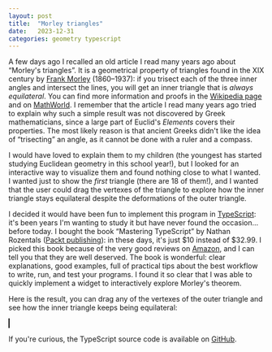 ```yaml
---
layout: post
title:  "Morley triangles"
date:   2023-12-31
categories: geometry typescript
---
```


A few days ago I recalled an old article I read many years ago about “Morley's triangles”. It is a geometrical property of triangles found in the XIX century by [Frank Morley](https://en.wikipedia.org/wiki/Frank_Morley) (1860–1937): if you trisect each of the three inner angles and intersect the lines, you will get an inner triangle that is *always equilateral*. You can find more information and proofs in the [Wikipedia page](https://en.wikipedia.org/wiki/Morley's_trisector_theorem) and on [MathWorld](https://mathworld.wolfram.com/MorleysTheorem.html). I remember that the article I read many years ago tried to explain why such a simple result was not discovered by Greek mathematicians, since a large part of Euclid's *Elements* covers their properties. The most likely reason is that ancient Greeks didn't like the idea of “trisecting” an angle, as it cannot be done with a ruler and a compass.

I would have loved to explain them to my children (the youngest has started studying Euclidean geometry in this school year!), but I looked for an interactive way to visualize them and found nothing close to what I wanted. I wanted just to show the *first* triangle (there are 18 of them!), and I wanted that the user could drag the vertexes of the triangle to explore how the inner triangle stays equilateral despite the deformations of the outer triangle.

I decided it would have been fun to implement this program in [TypeScript](https://www.typescriptlang.org/): it's been years I'm wanting to study it but have never found the occasion… before today. I bought the book “Mastering TypeScript” by Nathan Rozentals ([Packt publishing](https://www.packtpub.com/product/mastering-typescript/9781800564732)): in these days, it's just $10 instead of $32.99. I picked this book because of the very good reviews on [Amazon](https://www.amazon.com/Mastering-TypeScript-enterprise-ready-applications-frameworks/dp/1800564732), and I can tell you that they are well deserved. The book is wonderful: clear explanations, good examples, full of practical tips about the best workflow to write, run, and test your programs. I found it so clear that I was able to quickly implement a widget to interactively explore Morley's theorem.

Here is the result, you can drag any of the vertexes of the outer triangle and see how the inner triangle keeps being equilateral:

<canvas id="morley_canvas" width="560" height="560" style="border: 1px solid black;">
</canvas>
<script src="/js/morley.js"></script>

If you're curious, the TypeScript source code is available on [GitHub](https://github.com/ziotom78/ziotom78.github.io/blob/master/scripts/morley.ts).